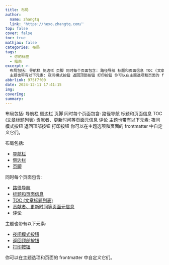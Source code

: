 ```yaml
---
title: 布局
author:
  name: zhangtq
  link: 'https://hexo.zhangtq.com/'
top: false
cover: false
toc: true
mathjax: false
categories: 布局
tags:
  - 你的标签
  - 指南
excerpt: >-
  布局包括: 导航栏 侧边栏 页脚 同时每个页面包含: 路径导航 标题和页面信息 TOC (文章标题列表) 贡献者、更新时间等页面元信息 评论
  主题也带有以下元素: 夜间模式按钮 返回顶部按钮 打印按钮 你可以在主题选项和页面的 frontmatter 中自定义它们。
abbrlink: 975f7f00
date: 2024-12-11 17:41:15
img:
coverImg:
summary:
---
```


<!--more--> 

布局包括: 导航栏 侧边栏 页脚 同时每个页面包含: 路径导航 标题和页面信息 TOC (文章标题列表) 贡献者、更新时间等页面元信息 评论 主题也带有以下元素: 夜间模式按钮 返回顶部按钮 打印按钮 你可以在主题选项和页面的 frontmatter 中自定义它们。
<!-- more -->
布局包括:

*   [导航栏](https://theme-hope.vuejs.press/zh/guide/layout/navbar.html)
*   [侧边栏](https://theme-hope.vuejs.press/zh/guide/layout/sidebar.html)
*   [页脚](https://theme-hope.vuejs.press/zh/guide/layout/footer.html)

同时每个页面包含:

*   [路径导航](https://theme-hope.vuejs.press/zh/guide/layout/breadcrumb.html)
*   [标题和页面信息](https://theme-hope.vuejs.press/zh/guide/feature/page-info.html)
*   [TOC (文章标题列表)](https://theme-hope.vuejs.press/zh/guide/layout/page.html#%E6%A0%87%E9%A2%98%E5%88%97%E8%A1%A8)
*   [贡献者、更新时间等页面元信息](https://theme-hope.vuejs.press/guide/feature/meta.html)
*   [评论](https://theme-hope.vuejs.press/zh/guide/feature/comment.html)

主题也带有以下元素:

*   [夜间模式按钮](https://theme-hope.vuejs.press/zh/guide/interface/darkmode.html)
*   [返回顶部按钮](https://theme-hope.vuejs.press/guide/interface/others.html#%E8%BF%94%E5%9B%9E%E9%A1%B6%E9%83%A8%E6%8C%89%E9%92%AE)
*   [打印按钮](https://theme-hope.vuejs.press/guide/interface/others.html#%E6%89%93%E5%8D%B0%E6%8C%89%E9%92%AE)

你可以在主题选项和页面的 frontmatter 中自定义它们。